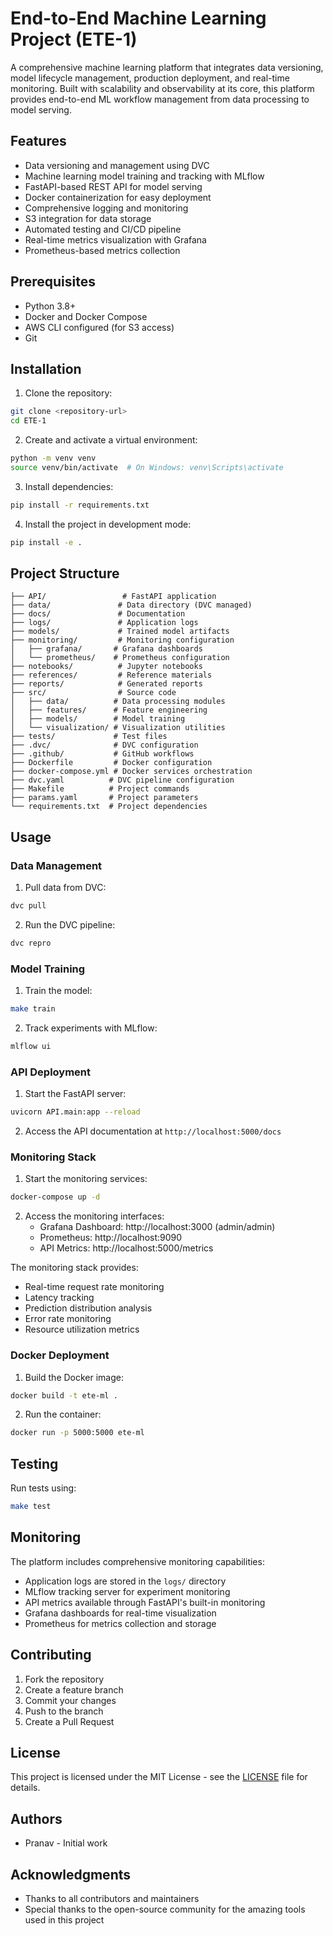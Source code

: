 # End-to-End Machine Learning Project (ETE-1)

A comprehensive machine learning platform that integrates data versioning, model lifecycle management, production deployment, and real-time monitoring. Built with scalability and observability at its core, this platform provides end-to-end ML workflow management from data processing to model serving.

## Features

- Data versioning and management using DVC
- Machine learning model training and tracking with MLflow
- FastAPI-based REST API for model serving
- Docker containerization for easy deployment
- Comprehensive logging and monitoring
- S3 integration for data storage
- Automated testing and CI/CD pipeline
- Real-time metrics visualization with Grafana
- Prometheus-based metrics collection

## Prerequisites

- Python 3.8+
- Docker and Docker Compose
- AWS CLI configured (for S3 access)
- Git

## Installation

1. Clone the repository:
```bash
git clone <repository-url>
cd ETE-1
```

2. Create and activate a virtual environment:
```bash
python -m venv venv
source venv/bin/activate  # On Windows: venv\Scripts\activate
```

3. Install dependencies:
```bash
pip install -r requirements.txt
```

4. Install the project in development mode:
```bash
pip install -e .
```

## Project Structure

```
├── API/                 # FastAPI application
├── data/               # Data directory (DVC managed)
├── docs/               # Documentation
├── logs/               # Application logs
├── models/             # Trained model artifacts
├── monitoring/         # Monitoring configuration
│   ├── grafana/       # Grafana dashboards
│   └── prometheus/    # Prometheus configuration
├── notebooks/          # Jupyter notebooks
├── references/         # Reference materials
├── reports/            # Generated reports
├── src/                # Source code
│   ├── data/          # Data processing modules
│   ├── features/      # Feature engineering
│   ├── models/        # Model training
│   └── visualization/ # Visualization utilities
├── tests/             # Test files
├── .dvc/              # DVC configuration
├── .github/           # GitHub workflows
├── Dockerfile         # Docker configuration
├── docker-compose.yml # Docker services orchestration
├── dvc.yaml          # DVC pipeline configuration
├── Makefile          # Project commands
├── params.yaml       # Project parameters
└── requirements.txt  # Project dependencies
```

## Usage

### Data Management

1. Pull data from DVC:
```bash
dvc pull
```

2. Run the DVC pipeline:
```bash
dvc repro
```

### Model Training

1. Train the model:
```bash
make train
```

2. Track experiments with MLflow:
```bash
mlflow ui
```

### API Deployment

1. Start the FastAPI server:
```bash
uvicorn API.main:app --reload
```

2. Access the API documentation at `http://localhost:5000/docs`

### Monitoring Stack

1. Start the monitoring services:
```bash
docker-compose up -d
```

2. Access the monitoring interfaces:
   - Grafana Dashboard: http://localhost:3000 (admin/admin)
   - Prometheus: http://localhost:9090
   - API Metrics: http://localhost:5000/metrics

The monitoring stack provides:
- Real-time request rate monitoring
- Latency tracking
- Prediction distribution analysis
- Error rate monitoring
- Resource utilization metrics

### Docker Deployment

1. Build the Docker image:
```bash
docker build -t ete-ml .
```

2. Run the container:
```bash
docker run -p 5000:5000 ete-ml
```

## Testing

Run tests using:
```bash
make test
```

## Monitoring

The platform includes comprehensive monitoring capabilities:

- Application logs are stored in the `logs/` directory
- MLflow tracking server for experiment monitoring
- API metrics available through FastAPI's built-in monitoring
- Grafana dashboards for real-time visualization
- Prometheus for metrics collection and storage

## Contributing

1. Fork the repository
2. Create a feature branch
3. Commit your changes
4. Push to the branch
5. Create a Pull Request

## License

This project is licensed under the MIT License - see the [LICENSE](LICENSE) file for details.

## Authors

- Pranav - Initial work

## Acknowledgments

- Thanks to all contributors and maintainers
- Special thanks to the open-source community for the amazing tools used in this project

